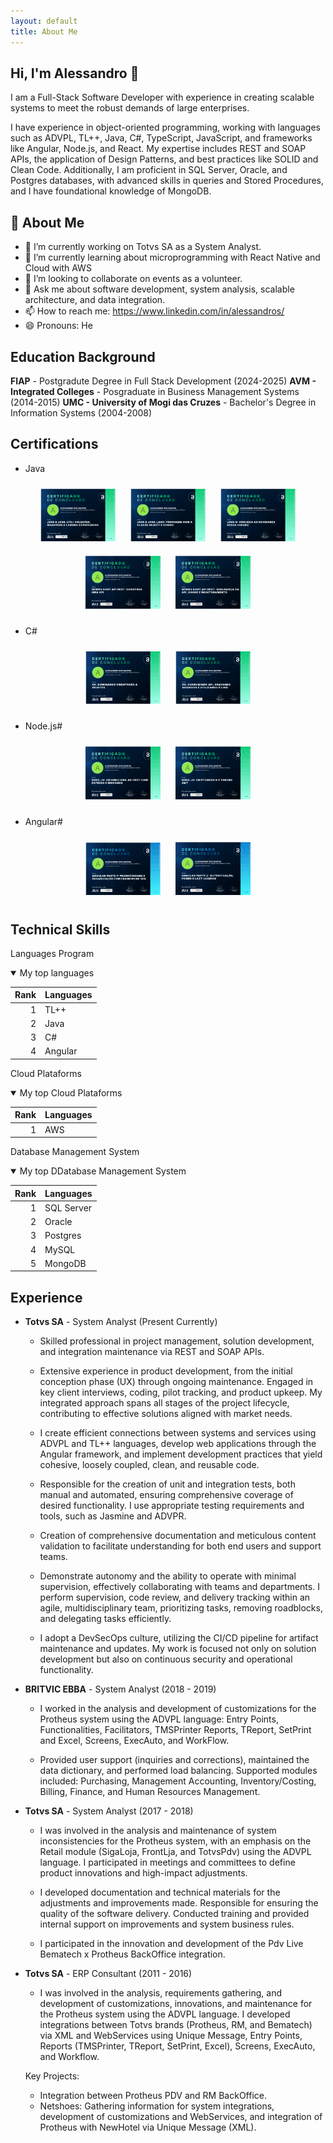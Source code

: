 ```yaml
---
layout: default
title: About Me
---
```


## Hi, I'm Alessandro 👋

I am a Full-Stack Software Developer with experience in creating scalable systems to meet the robust demands of large enterprises.

I have experience in object-oriented programming, working with languages such as ADVPL, TL++, Java, C#, TypeScript, JavaScript, and frameworks like Angular, Node.js, and React. My expertise includes REST and SOAP APIs, the application of Design Patterns, and best practices like SOLID and Clean Code. Additionally, I am proficient in SQL Server, Oracle, and Postgres databases, with advanced skills in queries and Stored Procedures, and I have foundational knowledge of MongoDB.

## 🚀 About Me

- 🔭 I’m currently working on Totvs SA as a System Analyst.
- 🌱 I’m currently learning about microprogramming with React Native and Cloud with AWS
- 👯 I’m looking to collaborate on events as a volunteer.
- 💬 Ask me about software development, system analysis, scalable architecture, and data integration.
- 📫 How to reach me: https://www.linkedin.com/in/alessandros/
- 😄 Pronouns: He

## Education Background

**FIAP** - Postgradute Degree in Full Stack Development (2024-2025)
**AVM - Integrated Colleges** - Posgraduate in Business Management Systems (2014-2015)
**UMC - University of Mogi das Cruzes** - Bachelor's Degree in Information Systems (2004-2008)

## Certifications

- Java
<p align="center">
  <img src="assets/certificates/java_1.png" alt="Image 1" width="120" style="margin: 10px;">
  <img src="assets/certificates/java_2.png" alt="Image 2" width="120" style="margin: 10px;">
  <img src="assets/certificates/java_3.png" alt="Image 3" width="120" style="margin: 10px;">
  <img src="assets/certificates/spring_1.png" alt="Image 4" width="120" style="margin: 10px;">
  <img src="assets/certificates/spring_2.png" alt="Image 5" width="120" style="margin: 10px;">
</p>

- C#
<p align="center">
  <img src="assets/certificates/c_sharp_1.png" alt="Image 1" width="120" style="margin: 10px;">
  <img src="assets/certificates/c_sharp_2.png" alt="Image 2" width="120" style="margin: 10px;">  
</p>

- Node.js#
<p align="center">
  <img src="assets/certificates/node_1.png" alt="Image 1" width="120" style="margin: 10px;">
  <img src="assets/certificates/node_2.png" alt="Image 2" width="120" style="margin: 10px;">  
</p>

- Angular#
<p align="center">
  <img src="assets/certificates/angular_1.png" alt="Image 1" width="120" style="margin: 10px;">
  <img src="assets/certificates/angular_2.png" alt="Image 2" width="120" style="margin: 10px;">  
</p>

## Technical Skills

Languages Program

<details open>
<summary>My top languages</summary>

| Rank | Languages |
| ---: | --------- |
|    1 | TL++      |
|    2 | Java      |
|    3 | C#        |
|    4 | Angular   |

</details>

Cloud Plataforms

<details open>
<summary>My top Cloud Plataforms</summary>

| Rank | Languages |
| ---: | --------- |
|    1 | AWS       |

</details>

Database Management System

<details open>
<summary>My top DDatabase Management System</summary>

| Rank | Languages  |
| ---: | ---------- |
|    1 | SQL Server |
|    2 | Oracle     |
|    3 | Postgres   |
|    4 | MySQL      |
|    5 | MongoDB    |

## Experience

- **Totvs SA** - System Analyst (Present Currently)

  - Skilled professional in project management, solution development, and integration maintenance via REST and SOAP APIs.
  - Extensive experience in product development, from the initial conception phase (UX) through ongoing maintenance. Engaged in key client interviews, coding, pilot tracking, and product upkeep. My integrated approach spans all stages of the project lifecycle, contributing to effective solutions aligned with market needs.

  - I create efficient connections between systems and services using ADVPL and TL++ languages, develop web applications through the Angular framework, and implement development practices that yield cohesive, loosely coupled, clean, and reusable code.

  - Responsible for the creation of unit and integration tests, both manual and automated, ensuring comprehensive coverage of desired functionality. I use appropriate testing requirements and tools, such as Jasmine and ADVPR.

  - Creation of comprehensive documentation and meticulous content validation to facilitate understanding for both end users and support teams.

  - Demonstrate autonomy and the ability to operate with minimal supervision, effectively collaborating with teams and departments. I perform supervision, code review, and delivery tracking within an agile, multidisciplinary team, prioritizing tasks, removing roadblocks, and delegating tasks efficiently.

  - I adopt a DevSecOps culture, utilizing the CI/CD pipeline for artifact maintenance and updates. My work is focused not only on solution development but also on continuous security and operational functionality.

- **BRITVIC EBBA** - System Analyst (2018 - 2019)

  - I worked in the analysis and development of customizations for the Protheus system using the ADVPL language: Entry Points, Functionalities, Facilitators, TMSPrinter Reports, TReport, SetPrint and Excel, Screens, ExecAuto, and WorkFlow.

  - Provided user support (inquiries and corrections), maintained the data dictionary, and performed load balancing. Supported modules included: Purchasing, Management Accounting, Inventory/Costing, Billing, Finance, and Human Resources Management.

- **Totvs SA** - System Analyst (2017 - 2018)

  - I was involved in the analysis and maintenance of system inconsistencies for the Protheus system, with an emphasis on the Retail module (SigaLoja, FrontLja, and TotvsPdv) using the ADVPL language. I participated in meetings and committees to define product innovations and high-impact adjustments.

  - I developed documentation and technical materials for the adjustments and improvements made. Responsible for ensuring the quality of the software delivery. Conducted training and provided internal support on improvements and system business rules.

  - I participated in the innovation and development of the Pdv Live Bematech x Protheus BackOffice integration.

- **Totvs SA** - ERP Consultant (2011 - 2016)

  - I was involved in the analysis, requirements gathering, and development of customizations, innovations, and maintenance for the Protheus system using the ADVPL language. I developed integrations between Totvs brands (Protheus, RM, and Bematech) via XML and WebServices using Unique Message, Entry Points, Reports (TMSPrinter, TReport, SetPrint, Excel), Screens, ExecAuto, and Workflow.

  Key Projects:

  - Integration between Protheus PDV and RM BackOffice.
  - Netshoes: Gathering information for system integrations, development of customizations and WebServices, and integration of Protheus with NewHotel via Unique Message (XML).

